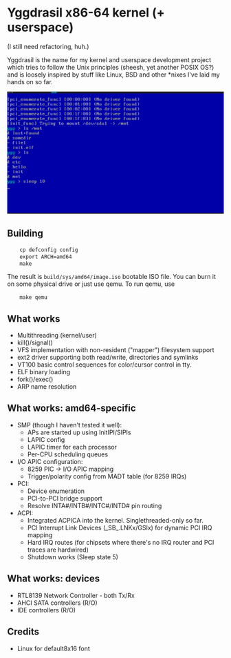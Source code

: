 Yggdrasil x86-64 kernel (+ userspace)
======================================

(I still need refactoring, huh.)

Yggdrasil is the name for my kernel and userspace development
project which tries to follow the Unix principles (sheesh, yet
another POSIX OS?) and is loosely inspired by stuff like Linux,
BSD and other *nixes I've laid my hands on so far.

![alt text](doc/demo0.png "Demo")

Building
--------

```Shell session
    cp defconfig config
    export ARCH=amd64
    make
```

The result is `build/sys/amd64/image.iso` bootable ISO file. You can
burn it on some physical drive or just use qemu. To run qemu, use

```Shell session
    make qemu
```

What works
----------

* Multithreading (kernel/user)
* kill()/signal()
* VFS implementation with non-resident ("mapper") filesystem support
* ext2 driver supporting both read/write, directories and symlinks
* VT100 basic control sequences for color/cursor control in tty.
* ELF binary loading
* fork()/exec()
* ARP name resolution

What works: amd64-specific
--------------------------

* SMP (though I haven't tested it well):
    - APs are started up using InitIPI/SIPIs
    - LAPIC config
    - LAPIC timer for each processor
    - Per-CPU scheduling queues
* I/O APIC configuration:
    - 8259 PIC -> I/O APIC mapping
    - Trigger/polarity config from MADT table (for 8259 IRQs)
* PCI:
    - Device enumeration
    - PCI-to-PCI bridge support
    - Resolve INTA#/INTB#/INTC#/INTD# pin routing
* ACPI:
    - Integrated ACPICA into the kernel. Singlethreaded-only so far.
    - PCI Interrupt Link Devices (\_SB_.LNKx/GSIx) for dynamic PCI IRQ mapping
    - Hard IRQ routes (for chipsets where there's no IRQ router and PCI traces are hardwired)
    - Shutdown works (Sleep state 5)

What works: devices
-------------------

* RTL8139 Network Controller - both Tx/Rx
* AHCI SATA controllers (R/O)
* IDE controllers (R/O)

Credits
-------

* Linux for default8x16 font
